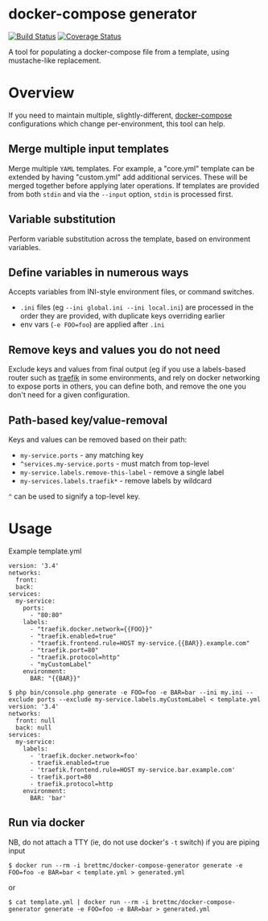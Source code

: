 # docker-compose generator
[![Build Status](https://travis-ci.com/brettmc/docker-compose-generator.svg?branch=master)](https://travis-ci.com/brettmc/docker-compose-generator)
[![Coverage Status](https://coveralls.io/repos/github/brettmc/docker-compose-generator/badge.svg?branch=master)](https://coveralls.io/github/brettmc/docker-compose-generator?branch=master)

A tool for populating a docker-compose file from a template, using mustache-like replacement.

# Overview
If you need to maintain multiple, slightly-different, [docker-compose](https://docs.docker.com/compose) configurations
which change per-environment, this tool can help.

## Merge multiple input templates
Merge multiple `YAML` templates. For example, a "core.yml" template can be extended by having "custom.yml"
add additional services. These will be merged together before applying later operations.
If templates are provided from both `stdin` and via the `--input` option, `stdin` is processed first.

## Variable substitution
Perform variable substitution across the template, based on environment variables.

## Define variables in numerous ways
Accepts variables from INI-style environment files, or command switches.

* `.ini` files (eg `--ini global.ini --ini local.ini`) are processed in the order they are provided, with duplicate keys overriding earlier
* env vars (`-e FOO=foo`) are applied after `.ini`

## Remove keys and values you do not need
Exclude keys and values from final output (eg if you use a labels-based router such as [traefik](https://traefik.io) in some environments, and
rely on docker networking to expose ports in others, you can define both, and remove the one you don't need for a given configuration.

## Path-based key/value-removal
Keys and values can be removed based on their path:
* ```my-service.ports``` - any matching key
* ```^services.my-service.ports``` - must match from top-level
* ```my-service.labels.remove-this-label``` - remove a single label
* ```my-services.labels.traefik*``` - remove labels by wildcard

`^` can be used to signify a top-level key.

# Usage
Example template.yml
```
version: '3.4'
networks:
  front:
  back:
services:
  my-service:
    ports:
      - "80:80"
    labels:
      - "traefik.docker.network={{FOO}}"
      - "traefik.enabled=true"
      - "traefik.frontend.rule=HOST my-service.{{BAR}}.example.com"
      - "traefik.port=80"
      - "traefik.protocol=http"
      - "myCustomLabel"
    environment:
      BAR: "{{BAR}}"
```

```
$ php bin/console.php generate -e FOO=foo -e BAR=bar --ini my.ini --exclude ports --exclude my-service.labels.myCustomLabel < template.yml
version: '3.4'
networks:
  front: null
  back: null
services:
  my-service:
    labels:
      - 'traefik.docker.network=foo'
      - traefik.enabled=true
      - 'traefik.frontend.rule=HOST my-service.bar.example.com'
      - traefik.port=80
      - traefik.protocol=http
    environment:
      BAR: 'bar'
```
## Run via docker
NB, do not attach a TTY (ie, do not use docker's `-t` switch) if you are piping input
```
$ docker run --rm -i brettmc/docker-compose-generator generate -e FOO=foo -e BAR=bar < template.yml > generated.yml
```
or
```
$ cat template.yml | docker run --rm -i brettmc/docker-compose-generator generate -e FOO=foo -e BAR=bar > generated.yml
```
